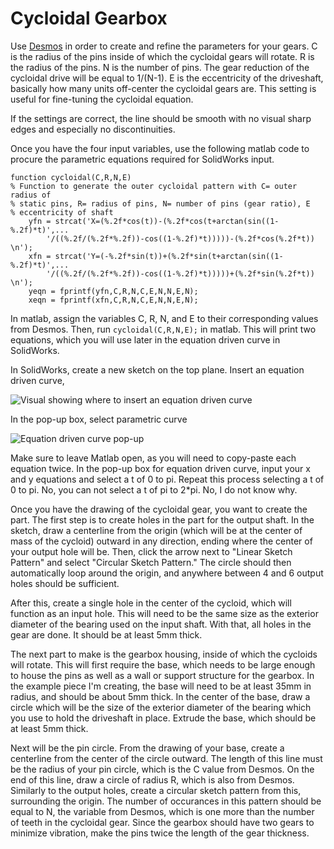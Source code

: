 # Cycloidal Gearbox

Use [Desmos](https://www.desmos.com/calculator/s5uort2vxz) in order to create and refine the parameters for your gears.
C is the radius of the pins inside of which the cycloidal gears will rotate.
R is the radius of the pins.
N is the number of pins. The gear reduction of the cycloidal drive will be equal to 1/(N-1).
E is the eccentricity of the driveshaft, basically how many units off-center the cycloidal gears are. This setting is useful for fine-tuning the cycloidal equation.

If the settings are correct, the line should be smooth with no visual sharp edges and especially no discontinuities.

Once you have the four input variables, use the following matlab code to procure the parametric equations required for SolidWorks input.

```
function cycloidal(C,R,N,E)
% Function to generate the outer cycloidal pattern with C= outer radius of
% static pins, R= radius of pins, N= number of pins (gear ratio), E
% eccentricity of shaft
    yfn = strcat('X=(%.2f*cos(t))-(%.2f*cos(t+arctan(sin((1-%.2f)*t)',...
        '/((%.2f/(%.2f*%.2f))-cos((1-%.2f)*t)))))-(%.2f*cos(%.2f*t)) \n');
    xfn = strcat('Y=(-%.2f*sin(t))+(%.2f*sin(t+arctan(sin((1-%.2f)*t)',...
        '/((%.2f/(%.2f*%.2f))-cos((1-%.2f)*t)))))+(%.2f*sin(%.2f*t)) \n');
    yeqn = fprintf(yfn,C,R,N,C,E,N,N,E,N);
    xeqn = fprintf(xfn,C,R,N,C,E,N,N,E,N);
```

In matlab, assign the variables C, R, N, and E to their corresponding values from Desmos. Then, run `cycloidal(C,R,N,E);`  in matlab.
This will print two equations, which you will use later in the equation driven curve in SolidWorks.

In SolidWorks, create a new sketch on the top plane. Insert an equation driven curve,

![Visual showing where to insert an equation driven curve](https://github.com/hps-ucsd-2020/hps-ucsd-2020.github.io/blob/ab586fb4d7ce3adb1b3fe5957fe1b686b88f9be4/assets/img/wiki-img/insert_eq_curve.png)

In the pop-up box, select parametric curve

![Equation driven curve pop-up](https://github.com/hps-ucsd-2020/hps-ucsd-2020.github.io/blob/1d744bead89d08bc74b5d667f373cb764cedb1d1/assets/img/wiki-img/eq_curve_parameters.png)

Make sure to leave Matlab open, as you will need to copy-paste each equation twice.
In the pop-up box for equation driven curve, input your x and y equations and select a t of 0 to pi.
Repeat this process selecting a t of 0 to pi. No, you can not select a t of pi to 2\*pi. No, I do not know why.

Once you have the drawing of the cycloidal gear, you want to create the part. The first step is to create holes in the part for the output shaft.
In the sketch, draw a centerline from the origin (which will be at the center of mass of the cycloid) outward in any direction,
ending where the center of your output hole will be. Then, click the arrow next to "Linear Sketch Pattern" and select "Circular Sketch Pattern."
The circle should then automatically loop around the origin, and anywhere between 4 and 6 output holes should be sufficient.
<!-- Input hole size here, figure out later -->
After this, create a single hole in the center of the cycloid, which will function as an input hole.
This will need to be the same size as the exterior diameter of the bearing used on the input shaft. With that, all holes in the gear are done.
It should be at least 5mm thick.

The next part to make is the gearbox housing, inside of which the cycloids will rotate.
This will first require the base, which needs to be large enough to house the pins as well as a wall or support structure for the gearbox.
In the example piece I'm creating, the base will need to be at least 35mm in radius, and should be about 5mm thick.
In the center of the base, draw a circle which will be the size of the exterior diameter of the bearing which you use to hold the driveshaft in place.
Extrude the base, which should be at least 5mm thick.

Next will be the pin circle. From the drawing of your base, create a centerline from the center of the circle outward.
The length of this line must be the radius of your pin circle, which is the C value from Desmos. On the end of this line, draw a circle of radius R, which is also from Desmos.
Similarly to the output holes, create a circular sketch pattern from this, surrounding the origin.
The number of occurances in this pattern should be equal to N, the variable from Desmos, which is one more than the number of teeth in the cycloidal gear.
Since the gearbox should have two gears to minimize vibration, make the pins twice the length of the gear thickness.

